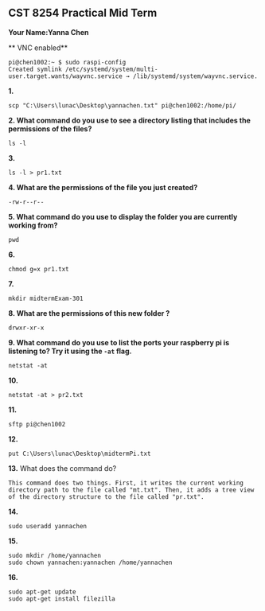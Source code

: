 ## CST 8254 Practical Mid Term

**Your Name:Yanna Chen**

** VNC enabled**
```
pi@chen1002:~ $ sudo raspi-config
Created symlink /etc/systemd/system/multi-user.target.wants/wayvnc.service → /lib/systemd/system/wayvnc.service.
```

**1.**
```
scp "C:\Users\lunac\Desktop\yannachen.txt" pi@chen1002:/home/pi/
```

**2. What command do you use to see a directory listing that includes the permissions of the files?**
```
ls -l
```

**3.**
```
ls -l > pr1.txt
```

**4. What are the permissions of the file you just created?**
```
-rw-r--r--
```

**5. What command do you use to display the folder you are currently working from?**
```
pwd
```

**6.**
```
chmod g=x pr1.txt
```

**7.**
```
mkdir midtermExam-301
```

**8. What are the permissions of this new folder  ?**
```
drwxr-xr-x
```

**9. What command do you use to list the ports your raspberry pi is listening to? Try it using the `-at` flag.**
```
netstat -at
```

**10.**
```
netstat -at > pr2.txt
```

**11.**
```
sftp pi@chen1002
```

**12.**
```
put C:\Users\lunac\Desktop\midtermPi.txt
```

**13.** What does the command do?
```
This command does two things. First, it writes the current working directory path to the file called "mt.txt". Then, it adds a tree view of the directory structure to the file called "pr.txt".
```

**14.**
```
sudo useradd yannachen
```

**15.**
```
sudo mkdir /home/yannachen
sudo chown yannachen:yannachen /home/yannachen
```

**16.**
```
sudo apt-get update
sudo apt-get install filezilla
```
